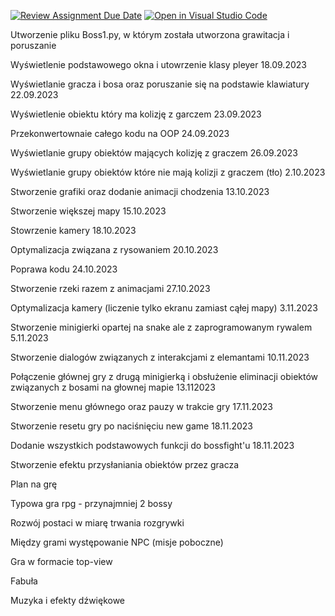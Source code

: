 [![Review Assignment Due Date](https://classroom.github.com/assets/deadline-readme-button-24ddc0f5d75046c5622901739e7c5dd533143b0c8e959d652212380cedb1ea36.svg)](https://classroom.github.com/a/t_QPUBo-)
[![Open in Visual Studio Code](https://classroom.github.com/assets/open-in-vscode-718a45dd9cf7e7f842a935f5ebbe5719a5e09af4491e668f4dbf3b35d5cca122.svg)](https://classroom.github.com/online_ide?assignment_repo_id=11918960&assignment_repo_type=AssignmentRepo)

Utworzenie pliku Boss1.py, w którym została utworzona grawitacja i poruszanie <br>

Wyświetlenie podstawowego okna i utowrzenie klasy pleyer 18.09.2023 <br>

Wyświetlanie gracza i bosa oraz poruszanie się na podstawie klawiatury 22.09.2023<br>

Wyświetlenie obiektu który ma kolizję z garczem 23.09.2023 <br>

Przekonwertownaie całego kodu na OOP 24.09.2023 <br>

Wyświetlanie grupy obiektów mających kolizję z graczem 26.09.2023<br>

Wyświetlanie grupy obiektów które nie mają kolizji z graczem (tło) 2.10.2023<br>

Stworzenie grafiki oraz dodanie animacji chodzenia 13.10.2023 <br>

Stworzenie większej mapy 15.10.2023 <br>

Stowrzenie kamery 18.10.2023 <br>

Optymalizacja związana z rysowaniem 20.10.2023 <br>

Poprawa kodu 24.10.2023 <br>

Stworzenie rzeki razem z animacjami 27.10.2023 <br>

Optymalizacja kamery (liczenie tylko ekranu zamiast cąłej mapy) 3.11.2023 <br>

Stworzenie minigierki opartej na snake ale z zaprogramowanym rywalem 5.11.2023 <br>

Stworzenie dialogów związanych z interakcjami z elemantami 10.11.2023

Połączenie głównej gry z drugą minigierką i obsłużenie eliminacji obiektów związanych z bosami na głownej mapie 13.112023 <br>

Stworzenie menu głównego oraz pauzy w trakcie gry 17.11.2023 <br>

Stworzenie resetu gry po naciśnięciu new game 18.11.2023 <br>

Dodanie wszystkich podstawowych funkcji do bossfight'u 18.11.2023 <br>

Stworzenie efektu przysłaniania obiektów przez gracza <br>


Plan na grę <br>

Typowa gra rpg - przynajmniej 2 bossy <br>

Rozwój postaci w miarę trwania rozgrywki <br>

Między grami występowanie NPC (misje poboczne) <br>

Gra w formacie top-view <br>

Fabuła <br>

Muzyka i efekty dźwiękowe <br>


